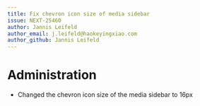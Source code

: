 ```yaml
---
title: Fix chevron icon size of media sidebar
issue: NEXT-25460
author: Jannis Leifeld
author_email: j.leifeld@haokeyingxiao.com
author_github: Jannis Leifeld
---
```

# Administration
* Changed the chevron icon size of the media sidebar to 16px
